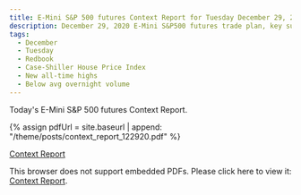 ```yaml
---
title: E-Mini S&P 500 futures Context Report for Tuesday December 29, 2020
description: December 29, 2020 E-Mini S&P500 futures trade plan, key support and resistance zones, and volatility analysis.
tags:
  - December
  - Tuesday
  - Redbook 
  - Case-Shiller House Price Index 
  - New all-time highs
  - Below avg overnight volume
---
```


Today's E-Mini S&P 500 futures Context Report.

{% assign pdfUrl = site.baseurl | append: "/theme/posts/context_report_122920.pdf" %}

<a href="{{pdfUrl}}">Context Report</a>

<object data="{{pdfUrl}}" type="application/pdf" width="700px" height="700px">
    <p>This browser does not support embedded PDFs. Please click here to view it: <a href="{{pdfUrl}}">Context Report</a>.</p>
</object>

